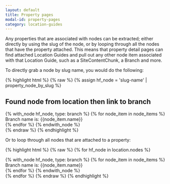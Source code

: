 ```yaml
---
layout: default
title: Property pages
modal-id: property-pages
category: location-guides
---
```

Any properties that are associated with nodes can be extracted; either directly by using the slug of the node, or by looping through all the nodes that have the property attached. This means that property detail pages can find attached Location Guides and pull out any other node item associated with that Location Guide, such as a SiteContentChunk, a Branch and more. 

To directly grab a node by slug name, you would do the following:

{% highlight html %}
{% raw %}
{% assign hf_node = 'slug-name' | property_node_by_slug %}
<h2>Found node from location then link to branch</h2>
<div class="node">
 {% with_node hf_node, type: branch %}
  {% for node_item in node_items %}
   Branch name is: {{node_item.name}}</br>
  {% endfor %}
 {% endwith_node %}
</div>
{% endraw %}
{% endhighlight %}

Or to loop through all nodes that are attached to a property:

{% highlight html %}
{% raw %}
{% for hf_node in location.nodes %}
  <div class="node">
   {% with_node hf_node, type: branch %}
    {% for node_item in node_items %}
     Branch name is: {{node_item.name}}</br>
    {% endfor %}
   {% endwith_node %}
  </div>
{% endfor %}
{% endraw %}
{% endhighlight %}

